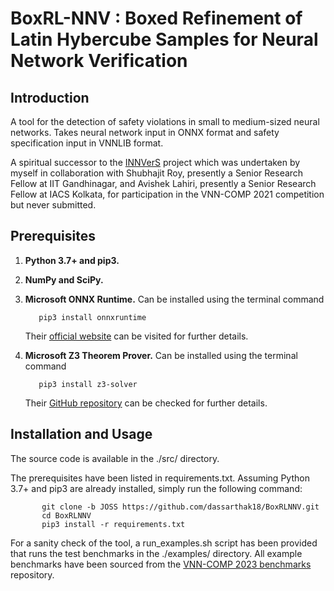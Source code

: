 # BoxRL-NNV : Boxed Refinement of Latin Hybercube Samples for Neural Network Verification

## Introduction

A tool for the detection of safety violations in small to medium-sized neural networks. Takes neural network input in ONNX format and safety specification input in VNNLIB format.

A spiritual successor to the [INNVerS](https://github.com/iacs-csu-2020/INNVerS) project which was undertaken by myself in collaboration with Shubhajit Roy, presently a Senior Research Fellow at IIT Gandhinagar, and Avishek Lahiri, presently a Senior Research Fellow at IACS Kolkata, for participation in the VNN-COMP 2021 competition but never submitted.

## Prerequisites

1. **Python 3.7+ and pip3.**
2. **NumPy and SciPy.**
3. **Microsoft ONNX Runtime.** Can be installed using the terminal command

    ```shell
       pip3 install onnxruntime
    ```
    Their [official website](https://onnxruntime.ai/) can be visited for further details.
4. **Microsoft Z3 Theorem Prover.** Can be installed using the terminal command

    ```shell
       pip3 install z3-solver
    ```
    Their [GitHub repository](https://github.com/Z3Prover/z3) can be checked for further details.

## Installation and Usage

The source code is available in the ./src/ directory.

The prerequisites have been listed in requirements.txt. Assuming Python 3.7+ and pip3 are already installed, simply run the following command:

 ```shell
        git clone -b JOSS https://github.com/dassarthak18/BoxRLNNV.git
        cd BoxRLNNV
        pip3 install -r requirements.txt
  ```
For a sanity check of the tool, a run_examples.sh script has been provided that runs the test benchmarks in the ./examples/ directory. All example benchmarks have been sourced from the [VNN-COMP 2023 benchmarks](https://github.com/ChristopherBrix/vnncomp2023_benchmarks) repository.
